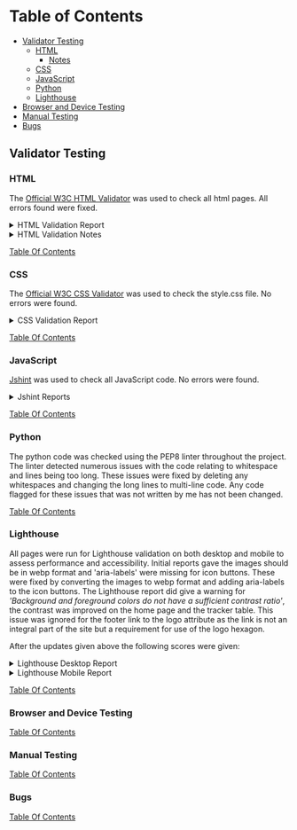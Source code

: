 # Table of Contents
- [Validator Testing](#validator-testing)
  * [HTML](#html)
    + [Notes](#notes)
  * [CSS](#css)
  * [JavaScript](#javascript)
  * [Python](#python)
  * [Lighthouse](#lighthouse)
- [Browser and Device Testing](#browser-and-device-testing)
- [Manual Testing](#manual-testing)
- [Bugs](#bugs)

## Validator Testing

### HTML

The [Official W3C HTML Validator](https://validator.w3.org/) was used to check all html pages. All errors found were fixed.

<details>

<summary>HTML Validation Report</summary>

| Page                     | Logged Out    | Logged In - Analyst | Logged In - Senior |
|--------------------------|---------------|---------------------|--------------------|
| login.html               | Note 1        | N/A                 | N/A                |
| logout.html              | N/A           | Note 1              | Note 1             |
| signup.html              | Note 1        | N/A                 | N/A                |
| 400.html                 | Note 2 & 3    | N/A                 | N/A                |
| 403.html                 | N/A           | Note 3              | Note 3             |
| 404.html                 | Note 3        | N/A                 | N/A                |
| 500.html                 | Note 3        | N/A                 | N/A                |
| base.html                | Note 1        | Note 1              | Note 1             |
| index.html               | No errors     | No errors           | No errors          |
| contact_us.html          | No errors     | No errors           | No errors          |
| tracker.html             | N/A           | No errors           | No errors          |
| all_tracker.html         | N/A           | No errors           | No errors          |
| priority_tracker.html    | N/A           | No errors           | No errors          |
| add_batch.html           | N/A           | No errors           | No errors          |
| update_batch.html        | N/A           | N/A                 | No errors          |
| delete_batch.html        | N/A           | N/A                 | No errors          |
| material.html            | N/A           | N/A                 | No errors          |
| add_material.html        | N/A           | N/A                 | No errors          |
| update_material.html     | N/A           | N/A                 | No errors          |
| delete_material.html     | N/A           | N/A                 | No errors          |
| scheduler.html           | N/A           | Note 4              | Note 4             |
| all_scheduler.html       | N/A           | Note 4 & 5          | Note 4 & 5         |
| add_workload.html        | N/A           | No errors           | No errors          |
| update_workload.html     | N/A           | No errors           | No errors          |
| delete_workload.html     | N/A           | N/A                 | No errors          |
| all_delete_workload.html | N/A           | N/A                 | No errors          |
| analysts.html            | N/A           | N/A                 | No errors          |
| add_analyst.html         | N/A           | N/A                 | No errors          |
| update_analyst.html      | N/A           | N/A                 | No errors          |
| delete_analyst.html      | N/A           | N/A                 | No errors          |
| tests.html               | N/A           | N/A                 | No errors          |
| add_test.html            | N/A           | N/A                 | No errors          |
| update_test.html         | N/A           | N/A                 | No errors          |
| delete_test.html         | N/A           | N/A                 | No errors          |

</details>

<details>

<summary>HTML Validation Notes</summary>

#### Notes

- Note 1:
login.html, logout.html, signup.html and base.html all had a trailing slash.
The trailing slash was removed to fix the error.

- Note 2:
400.html had an extra `</div>` that was not required.
This was removed to fix the error.

- Note 3:
All 4 error pages had the heading of `<h3>Lab Boss</h1>`.
The closing tag was changed to `</h3>` to fix the error.

- Note 4:
The icon links and toggle card form were enclosed in `<p></p>` tags.
The `<p></p>` tags were changed to `<div></div>` tags to fix the error.

- Note 5:
Page contained `<strike></strike>` tags, which are obsolete.
To fix the error these tags were removed and CSS was added to line through the required text.

</details>

[Table Of Contents](#table-of-contents)

### CSS

The [Official W3C CSS Validator](https://jigsaw.w3.org/css-validator/) was used to check the style.css file. No errors were found.

<details>

<summary>CSS Validation Report</summary>

![CSS Validation](readme_assets/css_validator.png)

</details>

[Table Of Contents](#table-of-contents)

### JavaScript

[Jshint](https://jshint.com/) was used to check all JavaScript code. No errors were found.

<details>

<summary>Jshint Reports</summary>

![Jshint - message timeout](readme_assets/messages_jshint.png)
![Jshint - map](readme_assets/map_jshint.png)
</details>

[Table Of Contents](#table-of-contents)

### Python

The python code was checked using the PEP8 linter throughout the project. The linter detected numerous issues with the code relating to whitespace and lines being too long. These issues were fixed by deleting any whitespaces and changing the long lines to multi-line code. Any code flagged for these issues that was not written by me has not been changed.

[Table Of Contents](#table-of-contents)

### Lighthouse

All pages were run for Lighthouse validation on both desktop and mobile to assess performance and accessibility. Initial reports gave the images should be in webp format and 'aria-labels' were missing for icon buttons. These were fixed by converting the images to webp format and adding aria-labels to the icon buttons.
The Lighthouse report did give a warning for *'Background and foreground colors do not have a sufficient contrast ratio'*, the contrast was improved on the home page and the tracker table. This issue was ignored for the footer link to the logo attribute as the link is not an integral part of the site but a requirement for use of the logo hexagon.

After the updates given above the following scores were given:

<details>

<summary>Lighthouse Desktop Report</summary>

| Page                | Performance  | Accessibility | Best Practices  | SEO |
|---------------------|--------------|---------------|-----------------|-----|
| login               |              |               |                 |     |
| logout              |              |               |                 |     |
| signup              |              |               |                 |     |
| home                |              |               |                 |     |
| contact_us          |              |               |                 |     |
| tracker             |              |               |                 |     |
| all_tracker         |              |               |                 |     |
| priority_tracker    |              |               |                 |     |
| add_batch           |              |               |                 |     |
| update_batch        |              |               |                 |     |
| delete_batch        |              |               |                 |     |
| material            |              |               |                 |     |
| add_material        |              |               |                 |     |
| update_material     |              |               |                 |     |
| delete_material     |              |               |                 |     |
| scheduler           |              |               |                 |     |
| all_scheduler       |              |               |                 |     |
| add_workload        |              |               |                 |     |
| update_workload     |              |               |                 |     |
| delete_workload     |              |               |                 |     |
| all_delete_workload |              |               |                 |     |
| analysts            |              |               |                 |     |
| add_analyst         |              |               |                 |     |
| update_analyst      |              |               |                 |     |
| delete_analyst      |              |               |                 |     |
| tests               |              |               |                 |     |
| add_test            |              |               |                 |     |
| update_test         |              |               |                 |     |
| delete_test         |              |               |                 |     |

</details>

<details>

<summary>Lighthouse Mobile Report</summary>

| Page                | Performance  | Accessibility | Best Practices  | SEO |
|---------------------|--------------|---------------|-----------------|-----|
| login               |              |               |                 |     |
| logout              |              |               |                 |     |
| signup              |              |               |                 |     |
| home                |              |               |                 |     |
| contact_us          |              |               |                 |     |
| tracker             |              |               |                 |     |
| all_tracker         |              |               |                 |     |
| priority_tracker    |              |               |                 |     |
| add_batch           |              |               |                 |     |
| update_batch        |              |               |                 |     |
| delete_batch        |              |               |                 |     |
| material            |              |               |                 |     |
| add_material        |              |               |                 |     |
| update_material     |              |               |                 |     |
| delete_material     |              |               |                 |     |
| scheduler           |              |               |                 |     |
| all_scheduler       |              |               |                 |     |
| add_workload        |              |               |                 |     |
| update_workload     |              |               |                 |     |
| delete_workload     |              |               |                 |     |
| all_delete_workload |              |               |                 |     |
| analysts            |              |               |                 |     |
| add_analyst         |              |               |                 |     |
| update_analyst      |              |               |                 |     |
| delete_analyst      |              |               |                 |     |
| tests               |              |               |                 |     |
| add_test            |              |               |                 |     |
| update_test         |              |               |                 |     |
| delete_test         |              |               |                 |     |

</details>

[Table Of Contents](#table-of-contents)

### Browser and Device Testing


[Table Of Contents](#table-of-contents)

### Manual Testing


[Table Of Contents](#table-of-contents)

### Bugs


[Table Of Contents](#table-of-contents)
